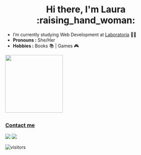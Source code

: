 <h1 align="center">Hi there, I'm Laura :raising_hand_woman:</h1> 


-  I’m currently studying Web Development at [Laboratoria](https://github.com/Laboratoria) :woman_technologist: 
-  **Pronouns :** She/Her
-  **Hobbies :** Books :books: | Games :video_game:  

<div>
  <a href="https://github.com/lathne">
  <img height="180em" src="https://github-readme-stats.vercel.app/api/top-langs/?username=lathne&layout=compact&langs_count=7&theme=cobalt"/>
</div>

##
  
### Contact me

 <a href = "mailto:laurathomazi@hotmail.com"><img src="https://img.shields.io/badge/-Gmail-%23333?style=for-the-badge&logo=gmail&logoColor=white" target="_blank"></a>
 <a href="https://www.linkedin.com/in/laura-tn/" target="_blank"><img src="https://img.shields.io/badge/-LinkedIn-%230077B5?style=for-the-badge&logo=linkedin&logoColor=white" target="_blank"></a> 
 
![visitors](https://page-views.glitch.me/badge?page_id=lathne.lathne)
